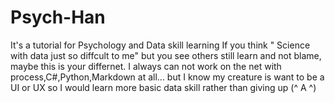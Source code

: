 # Psych-Han
It's a tutorial for Psychology and Data skill learning
If you think " Science with data just so diffcult to me" but you see others still learn and not blame, maybe this is your differnet.
I always can not work on the net with process,C#,Python,Markdown at all... but I know my creature is want to be a UI or UX so I would learn more basic data skill rather than giving up (^ A ^)
